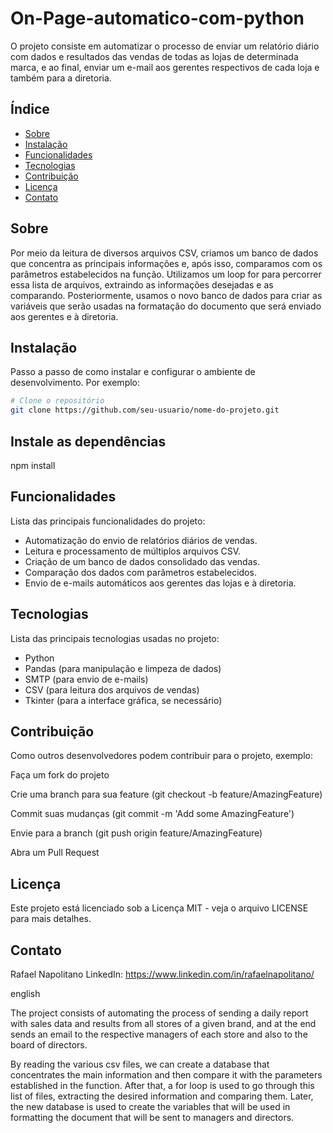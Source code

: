 # On-Page-automatico-com-python

O projeto consiste em automatizar o processo de enviar um relatório diário com dados e resultados das vendas de todas as lojas de determinada marca, e ao final, enviar um e-mail aos gerentes respectivos de cada loja e também para a diretoria.

## Índice

- [Sobre](#sobre)
- [Instalação](#instalação)
- [Funcionalidades](#funcionalidades)
- [Tecnologias](#tecnologias)
- [Contribuição](#contribuição)
- [Licença](#licença)
- [Contato](#contato)

## Sobre

Por meio da leitura de diversos arquivos CSV, criamos um banco de dados que concentra as principais informações e, após isso, comparamos com os parâmetros estabelecidos na função. Utilizamos um loop for para percorrer essa lista de arquivos, extraindo as informações desejadas e as comparando. Posteriormente, usamos o novo banco de dados para criar as variáveis que serão usadas na formatação do documento que será enviado aos gerentes e à diretoria.
## Instalação

Passo a passo de como instalar e configurar o ambiente de desenvolvimento. Por exemplo:

```bash
# Clone o repositório
git clone https://github.com/seu-usuario/nome-do-projeto.git
```

## Instale as dependências
npm install

## Funcionalidades
 Lista das principais funcionalidades do projeto:

- Automatização do envio de relatórios diários de vendas.
- Leitura e processamento de múltiplos arquivos CSV.
- Criação de um banco de dados consolidado das vendas.
- Comparação dos dados com parâmetros estabelecidos.
- Envio de e-mails automáticos aos gerentes das lojas e à diretoria.

  
## Tecnologias
Lista das principais tecnologias usadas no projeto:

- Python
- Pandas (para manipulação e limpeza de dados)
- SMTP (para envio de e-mails)
- CSV (para leitura dos arquivos de vendas)
- Tkinter (para a interface gráfica, se necessário)
  
## Contribuição
Como outros desenvolvedores podem contribuir para o projeto, exemplo:

<p> Faça um fork do projeto </p>
<p> Crie uma branch para sua feature (git checkout -b feature/AmazingFeature) </p>
<p> Commit suas mudanças (git commit -m 'Add some AmazingFeature') </p>
<p> Envie para a branch (git push origin feature/AmazingFeature) </p>
<p> Abra um Pull Request </p>




## Licença
Este projeto está licenciado sob a Licença MIT - veja o arquivo LICENSE para mais detalhes.

## Contato
Rafael Napolitano
LinkedIn: https://www.linkedin.com/in/rafaelnapolitano/



english

The project consists of automating the process of sending a daily report with sales data and results from all stores of a given brand, and at the end sends an email to the respective managers of each store and also to the board of directors.

By reading the various csv files, we can create a database that concentrates the main information and then compare it with the parameters established in the function. After that, a for loop is used to go through this list of files, extracting the desired information and comparing them. Later, the new database is used to create the variables that will be used in formatting the document that will be sent to managers and directors.
